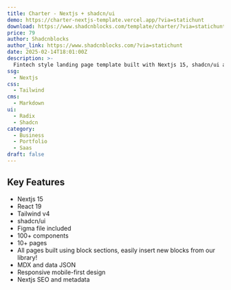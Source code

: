 ```yaml
---
title: Charter - Nextjs + shadcn/ui
demo: https://charter-nextjs-template.vercel.app/?via=statichunt
download: https://www.shadcnblocks.com/template/charter/?via=statichunt
price: 79
author: Shadcnblocks
author_link: https://www.shadcnblocks.com/?via=statichunt
date: 2025-02-14T18:01:00Z
description: >-
  Fintech style landing page template built with Nextjs 15, shadcn/ui and Tailwind 4.
ssg:
  - Nextjs
css:
  - Tailwind
cms:
  - Markdown
ui:
  - Radix
  - Shadcn
category:
  - Business
  - Portfolio
  - Saas
draft: false
---
```


## Key Features

- Nextjs 15
- React 19
- Tailwind v4
- shadcn/ui
- Figma file included
- 100+ components
- 10+ pages
- All pages built using block sections, easily insert new blocks from our library!
- MDX and data JSON
- Responsive mobile-first design
- Nextjs SEO and metadata